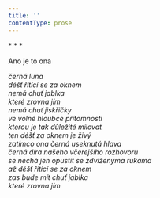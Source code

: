 ```yaml
---
title: ''
contentType: prose
---
```


<section>

\* \* \*

Ano je to ona

_černá luna  
déšť řítící se za oknem  
nemá chuť jablka  
které zrovna jím  
nemá chuť jiskřičky  
ve volné hloubce přítomnosti  
kterou je tak důležité milovat  
ten déšť za oknem je živý  
zatímco ona černá useknutá hlava  
černá díra našeho včerejšího rozhovoru  
se nechá jen opustit se zdviženýma rukama  
až déšť řítící se za oknem  
zas bude mít chuť jablka  
které zrovna jím_

</section>
